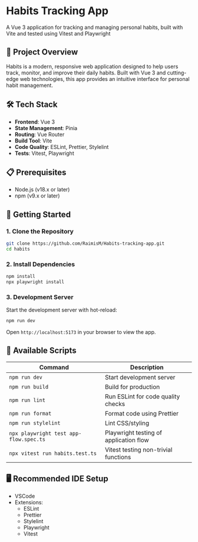 # Habits Tracking App

A Vue 3 application for tracking and managing personal habits, built with Vite and tested using Vitest and Playwright

## 🌟 Project Overview

Habits is a modern, responsive web application designed to help users track, monitor, and improve their daily habits. Built with Vue 3 and cutting-edge web technologies, this app provides an intuitive interface for personal habit management.

## 🛠 Tech Stack

- **Frontend**: Vue 3
- **State Management**: Pinia
- **Routing**: Vue Router
- **Build Tool**: Vite
- **Code Quality**: ESLint, Prettier, Stylelint
- **Tests**: Vitest, Playwright

## 📋 Prerequisites

- Node.js (v18.x or later)
- npm (v9.x or later)

## 🚀 Getting Started

### 1. Clone the Repository

```bash
git clone https://github.com/RaimisM/Habits-tracking-app.git
cd habits
```

### 2. Install Dependencies

```bash
npm install
npx playwright install
```

### 3. Development Server

Start the development server with hot-reload:

```bash
npm run dev
```

Open `http://localhost:5173` in your browser to view the app.

## 🔧 Available Scripts

| Command | Description |
|---------|-------------|
| `npm run dev` | Start development server |
| `npm run build` | Build for production |
| `npm run lint` | Run ESLint for code quality checks |
| `npm run format` | Format code using Prettier |
| `npm run stylelint` | Lint CSS/styling |
| `npx playwright test app-flow.spec.ts` | Playwright testing of application flow |
| `npx vitest run habits.test.ts` | Vitest testing non-trivial functions |

## 🖥️ Recommended IDE Setup

- VSCode
- Extensions:
  - ESLint
  - Prettier
  - Stylelint
  - Playwright
  - Vitest
